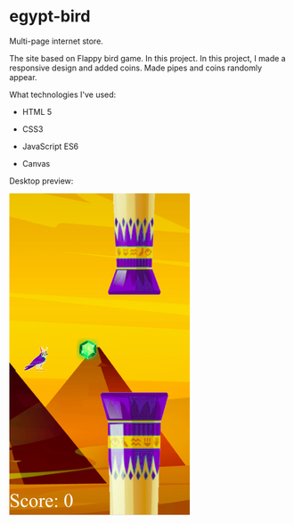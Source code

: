 # egypt-bird

Multi-page internet store.

The site based on Flappy bird game. In this project. In this project, I made a responsive design and added coins. Made pipes and coins randomly appear.

What technologies I've used:

- HTML 5

- CSS3

- JavaScript ES6

- Canvas


Desktop preview:

  ![alt text](https://github.com/ssqool/egypt-bird/blob/master/main.png)


